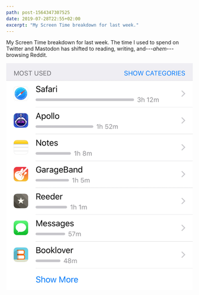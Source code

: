 ```yaml
---
path: post-1564347307525
date: 2019-07-28T22:55+02:00
excerpt: "My Screen Time breakdown for last week."
---
```


My Screen Time breakdown for last week. The time I used to spend on Twitter and Mastodon has shifted to reading, writing, and---*ahem*---browsing Reddit.

[![Screen Time Summary](assets/image-1564347307525.jpg)](assets/image-1564347307525.jpg)
